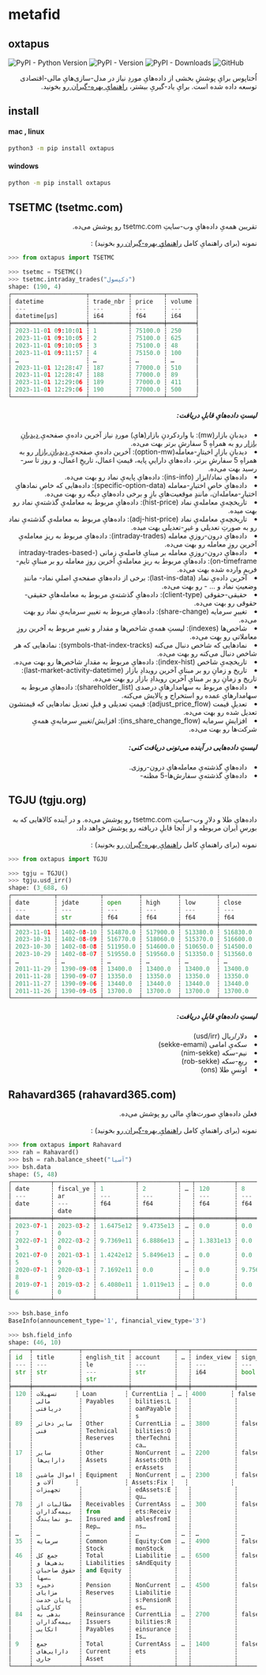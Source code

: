 # metafid
## oxtapus

![PyPI - Python Version](https://img.shields.io/pypi/pyversions/oxtapus)
![PyPI - Version](https://img.shields.io/pypi/v/oxtapus)
![PyPI - Downloads](https://img.shields.io/pypi/dm/oxtapus?logoColor=blue&color=blue)
![GitHub](https://img.shields.io/github/license/yghaderi/oxtapus)

<div dir="rtl">
اُختاپوس برایِ پوششِ بخشی از داده‌هایِ موردِ نیاز در مدل-سازی‌هایِ مالی-اقتصادی توسعه داده شده است.
برایِ یاد-گیریِ بیشتر،
<a href="https://yghaderi.github.io/oxtapus/">
راهنمایِ بهره-گیران
</a>
رو بخونید.
</div>


## install
#### mac , linux
```bash
python3 -m pip install oxtapus
```
#### windows
```bash
python -m pip install oxtapus
```


## TSETMC (tsetmc.com)

<div dir="rtl">
تقریبن همه‌یِ داده‌هایِ وب-سایتِ tsetmc.com رو پوشش می‌ده.
<br>
<br>
نمونه
(برای راهنمایِ کامل
<a href="https://yghaderi.github.io/oxtapus/">
راهنمایِ بهره-گیران
</a>
رو بخونید)
:
</div>

```python
>>> from oxtapus import TSETMC

>>> tsetmc = TSETMC()
>>> tsetmc.intraday_trades("دکپسول")
shape: (190, 4)
┌─────────────────────┬───────────┬─────────┬────────┐
│ datetime            ┆ trade_nbr ┆ price   ┆ volume │
│ ---                 ┆ ---       ┆ ---     ┆ ---    │
│ datetime[μs]        ┆ i64       ┆ f64     ┆ i64    │
╞═════════════════════╪═══════════╪═════════╪════════╡
│ 2023-11-01 09:10:01 ┆ 1         ┆ 75100.0 ┆ 250    │
│ 2023-11-01 09:10:05 ┆ 2         ┆ 75100.0 ┆ 625    │
│ 2023-11-01 09:10:05 ┆ 3         ┆ 75100.0 ┆ 48     │
│ 2023-11-01 09:11:57 ┆ 4         ┆ 75150.0 ┆ 100    │
│ …                   ┆ …         ┆ …       ┆ …      │
│ 2023-11-01 12:28:47 ┆ 187       ┆ 77000.0 ┆ 510    │
│ 2023-11-01 12:28:47 ┆ 188       ┆ 77000.0 ┆ 89     │
│ 2023-11-01 12:29:06 ┆ 189       ┆ 77000.0 ┆ 411    │
│ 2023-11-01 12:29:06 ┆ 190       ┆ 77000.0 ┆ 500    │
└─────────────────────┴───────────┴─────────┴────────┘
```

<h5 dir="rtl">
لیستِ داده‌هایِ قابلِ دریافت:
</h5>
<div dir="rtl">
<li>
دیدبانِ بازار(mw): با واردکردنِ بازار(هایِ) موردِ نیاز آخرین داده‌یِ صفحه‌یِ
<a href="http://main.tsetmc.com/MarketWatch">ِدیدبانِ بازار</a>
رو به همراهِ 5 سفارشِ برتر بهت می‌ده.
</li>

<li>
دیدبانِ بازارِ اخیتارِ-معامله(option-mw): آخرین داده‌یِ صفحه‌یِ
<a href="http://main.tsetmc.com/MarketWatch">ِدیدبانِ بازار</a>
رو به همراهِ 5 سفارشِ برتر، داده‌هایِ داراییِ پایه، قیمتِ اعمال، تاریخِ اعمال، و روز تا سر-رسید بهت می‌ده.
</li>

<li>
داده‌هایِ نماد/ابزار (ins-info): داده‌هایِ پایه‌یِ نماد رو بهت می‌ده.
</li>

<li>
داده‌هایِ خاصِ اختیارِ-معامله (specific-option-data): داده‌هایی که خاصِ نماد‌هایِ اختیارِ-معامله‌ان، مانندِِ موقعیت‌هایِ بازِ و برخی داده‌هایِ دیگه رو بهت می‌ده.
</li>

<li>
تاریخچه‌یِ معامله‌یِ نماد (hist-price): داده‌هایِ مربوط به معامله‌یِ گذشته‌یِ نماد رو بهت میده.
</li>

<li>
تاریخچه‌یِ معامله‌یِ نماد (adj-hist-price): داده‌هایِ مربوط به معامله‌یِ گذشته‌یِ نماد رو به صورتِ تعدیلی و غیرِ-تعدیلی بهت میده.
</li>

<li>
داده‌هایِ درون-روزیِ معامله (intraday-trades): داده‌هایِ مربوط به ریزِ معامله‌یِ آخرین روزِ معامله رو بهت می‌ده.
</li>

<li>
داده‌هایِ درون-روزیِ معامله بر مبنایِ فاصله‌یِ زمانی (intraday-trades-based-on-timeframe): داده‌هایِ مربوط به ریزِ معامله‌یِ آخرین روزِ معامله رو بر مبنایِ تایم-فریمِ وارده شده بهت می‌ده.
</li>

<li>
آخرین داده‌یِ نماد (last-ins-data): برخی از داده‌هایِ صفحه‌یِ اصلیِ نماد- مانندِ وضعیتِ نماد و ... - رو بهت می‌ده.
</li>

<li>
حقیقی-حقوقی (client-type): داده‌هایِ گذشته‌یِ مربوط به معامله‌هایِ حقیقی-حقوقی رو بهت می‌ده.
</li>

<li>
تغییرِ سرمایه (share-change): داده‌هایِ مربوط به تغییرِ سرمایه‌یِ نماد رو بهت می‌ده.
</li>

<li>
شاخص‌ها (indexes): لیستِ همه‌یِ شاخص‌ها و مقدار و تغییرِ مربوط به آخرین روزِ معاملاتی رو بهت می‌ده.
</li>

<li>
نماد‌هایی که شاخص دنبال‌ می‌کنه (symbols-that-index-tracks): نمادهایی که هر شاخص دنبال می‌کنه رو بهت می‌ده.
</li>

<li>
تاریخچه‌یِ شاخص (index-hist): داده‌هایِ مربوط به مقدارِ شاخص‌ها رو بهت می‌ده.
</li>

<li>
تاریخ و زمانِ رو بر مبنایِ آخرین رویدادِ بازار (last-market-activity-datetime): تاریخ و زمانِ رو بر مبنایِ آخرین رویدادِ بازار رو بهت می‌ده.
</li>
<li>
داده‌هایِ مربوط به سهامدارهایِ درصدی (shareholder_list): داده‌هایِ مربوط به سهامدارهایِ عمده رو استخراج و پالایش می‌کنه.
</li>
<li>
تعدیلِ قیمت (adjust_price_flow): قیمتِ تعدیلی و قبلِ تعدیل نمادهایی که قیمتشون تعدیل شده رو بهت می‌ده.
</li>
<li>
افزایشِ سرمایه (ins_share_change_flow):  افزایش/تغییرِ سرمایه‌یِ همه‌یِ شرکت‌ها رو بهت می‌ده.
</li>
</div>

<h5 dir="rtl">
لیستِ داده‌هایی در آینده می‌تونی دریافت کنی:
</h5>
<div dir="rtl">
<li>
داده‌هایِ گذشته‌یِ معامله‌هایِ درون-روزی.
</li>

<li>
داده‌هایِ گذشته‌یِ سفارش‌ها-5 مظنه-
</li>

</div>

## TGJU (tgju.org)
<div dir="rtl">
داده‌هایِ طلا و دلارِ وب-سایتِ tsetmc.com رو پوشش می‌ده. و در آینده کالاهایی که به بورسِ ایران مربوطه و از آنجا قابلِ دریافته رو پوشش خواهد داد.
<br>
<br>
نمونه (برای راهنمایِ کامل
<a href="https://yghaderi.github.io/oxtapus/">
راهنمایِ بهره-گیران
</a>
رو بخونید)
:
</div>

```python
>>> from oxtapus import TGJU

>>> tgju = TGJU()
>>> tgju.usd_irr()
shape: (3_688, 6)
┌────────────┬────────────┬──────────┬──────────┬──────────┬──────────┐
│ date       ┆ jdate      ┆ open     ┆ high     ┆ low      ┆ close    │
│ ---        ┆ ---        ┆ ---      ┆ ---      ┆ ---      ┆ ---      │
│ date       ┆ str        ┆ f64      ┆ f64      ┆ f64      ┆ f64      │
╞════════════╪════════════╪══════════╪══════════╪══════════╪══════════╡
│ 2023-11-01 ┆ 1402-08-10 ┆ 514870.0 ┆ 517900.0 ┆ 513380.0 ┆ 516830.0 │
│ 2023-10-31 ┆ 1402-08-09 ┆ 516770.0 ┆ 518060.0 ┆ 515370.0 ┆ 516600.0 │
│ 2023-10-30 ┆ 1402-08-08 ┆ 511950.0 ┆ 514600.0 ┆ 510650.0 ┆ 514500.0 │
│ 2023-10-29 ┆ 1402-08-07 ┆ 519550.0 ┆ 519560.0 ┆ 513350.0 ┆ 513560.0 │
│ …          ┆ …          ┆ …        ┆ …        ┆ …        ┆ …        │
│ 2011-11-29 ┆ 1390-09-08 ┆ 13400.0  ┆ 13400.0  ┆ 13400.0  ┆ 13400.0  │
│ 2011-11-28 ┆ 1390-09-07 ┆ 13350.0  ┆ 13350.0  ┆ 13350.0  ┆ 13350.0  │
│ 2011-11-27 ┆ 1390-09-06 ┆ 13440.0  ┆ 13440.0  ┆ 13440.0  ┆ 13440.0  │
│ 2011-11-26 ┆ 1390-09-05 ┆ 13700.0  ┆ 13700.0  ┆ 13700.0  ┆ 13700.0  │
└────────────┴────────────┴──────────┴──────────┴──────────┴──────────┘
```


<h5 dir="rtl">
لیستِ داده‌هایِ قابلِ دریافت:
</h5>
<div dir="rtl">
<li>
دلار/ریال (usd/irr)
</li>

<li>
سکه‌یِ امامی (sekke-emami)
</li>

<li>
نیم-سکه (nim-sekke)
</li>

<li>
ربعِ-سکه (rob-sekke)
</li>

<li>
اونسِ طلا (ons)
</li>

</div>

## Rahavard365 (rahavard365.com)
<div dir="rtl">
فعلن داده‌هایِ صورت‌هایِ مالی رو پوشش می‌ده.
<br>
<br>
نمونه (برای راهنمایِ کامل
<a href="https://yghaderi.github.io/oxtapus/">
راهنمایِ بهره-گیران
</a>
رو بخونید)
:
</div>

```python
>>> from oxtapus import Rahavard
>>> rah = Rahavard()
>>> bsh = rah.balance_sheet("آسیا")
>>> bsh.data
shape: (5, 48)
┌───────────┬───────────┬───────────┬───────────┬───┬───────────┬───────────┬───────────┬──────────┐
│ date      ┆ fiscal_ye ┆ 1         ┆ 2         ┆ … ┆ 120       ┆ 8         ┆ 10        ┆ 25       │
│ ---       ┆ ar        ┆ ---       ┆ ---       ┆   ┆ ---       ┆ ---       ┆ ---       ┆ ---      │
│ date      ┆ ---       ┆ f64       ┆ f64       ┆   ┆ f64       ┆ f64       ┆ f64       ┆ f64      │
│           ┆ date      ┆           ┆           ┆   ┆           ┆           ┆           ┆          │
╞═══════════╪═══════════╪═══════════╪═══════════╪═══╪═══════════╪═══════════╪═══════════╪══════════╡
│ 2023-07-1 ┆ 2023-03-2 ┆ 1.6475e12 ┆ 9.4735e13 ┆ … ┆ 0.0       ┆ 0.0       ┆ 0.0       ┆ 0.0      │
│ 7         ┆ 0         ┆           ┆           ┆   ┆           ┆           ┆           ┆          │
│ 2022-07-1 ┆ 2022-03-2 ┆ 9.7369e11 ┆ 6.8886e13 ┆ … ┆ 1.3831e13 ┆ 0.0       ┆ 0.0       ┆ 0.0      │
│ 3         ┆ 0         ┆           ┆           ┆   ┆           ┆           ┆           ┆          │
│ 2021-07-0 ┆ 2021-03-1 ┆ 1.4242e12 ┆ 5.8496e13 ┆ … ┆ 0.0       ┆ 0.0       ┆ 0.0       ┆ 0.0      │
│ 5         ┆ 9         ┆           ┆           ┆   ┆           ┆           ┆           ┆          │
│ 2020-07-1 ┆ 2020-03-1 ┆ 7.1692e11 ┆ 0.0       ┆ … ┆ 0.0       ┆ 9.7560e11 ┆ 3.2546e13 ┆ 0.0      │
│ 8         ┆ 9         ┆           ┆           ┆   ┆           ┆           ┆           ┆          │
│ 2019-07-1 ┆ 2019-03-2 ┆ 6.4080e11 ┆ 1.0119e13 ┆ … ┆ 0.0       ┆ 0.0       ┆ 9.8519e12 ┆ 1.5801e1 │
│ 6         ┆ 0         ┆           ┆           ┆   ┆           ┆           ┆           ┆ 2        │
└───────────┴───────────┴───────────┴───────────┴───┴───────────┴───────────┴───────────┴──────────┘

>>> bsh.base_info
BaseInfo(announcement_type='1', financial_view_type='3')

>>> bsh.field_info
shape: (46, 10)
┌─────┬─────────────┬─────────────┬────────────┬───┬────────────┬──────────┬──────────┬────────────┐
│ id  ┆ title       ┆ english_tit ┆ account    ┆ … ┆ index_view ┆ sign_neg ┆ sign_pos ┆ neg_nature │
│ --- ┆ ---         ┆ le          ┆ ---        ┆   ┆ ---        ┆ ---      ┆ ---      ┆ ---        │
│ str ┆ str         ┆ ---         ┆ str        ┆   ┆ i64        ┆ bool     ┆ bool     ┆ bool       │
│     ┆             ┆ str         ┆            ┆   ┆            ┆          ┆          ┆            │
╞═════╪═════════════╪═════════════╪════════════╪═══╪════════════╪══════════╪══════════╪════════════╡
│ 120 ┆ تسهیلات     ┆ Loan        ┆ CurrentLia ┆ … ┆ 4000       ┆ false    ┆ false    ┆ false      │
│     ┆ مالی        ┆ Payables    ┆ bilities:L ┆   ┆            ┆          ┆          ┆            │
│     ┆ دریافتی     ┆             ┆ oanPayable ┆   ┆            ┆          ┆          ┆            │
│     ┆             ┆             ┆ s          ┆   ┆            ┆          ┆          ┆            │
│ 89  ┆ سایر ذخائر  ┆ Other       ┆ CurrentLia ┆ … ┆ 3800       ┆ false    ┆ false    ┆ false      │
│     ┆ فنی         ┆ Technical   ┆ bilities:O ┆   ┆            ┆          ┆          ┆            │
│     ┆             ┆ Reserves    ┆ therTechni ┆   ┆            ┆          ┆          ┆            │
│     ┆             ┆             ┆ ca…        ┆   ┆            ┆          ┆          ┆            │
│ 17  ┆ سایر        ┆ Other       ┆ NonCurrent ┆ … ┆ 2200       ┆ false    ┆ false    ┆ false      │
│     ┆ دارایی‌ها    ┆ Assets      ┆ Assets:Oth ┆   ┆            ┆          ┆          ┆            │
│     ┆             ┆             ┆ erAssets   ┆   ┆            ┆          ┆          ┆            │
│ 18  ┆ اموال ماشین ┆ Equipment   ┆ NonCurrent ┆ … ┆ 2300       ┆ false    ┆ false    ┆ false      │
│     ┆ آلات و      ┆             ┆ Assets:Fix ┆   ┆            ┆          ┆          ┆            │
│     ┆ تجهیزات     ┆             ┆ edAssets:E ┆   ┆            ┆          ┆          ┆            │
│     ┆             ┆             ┆ qu…        ┆   ┆            ┆          ┆          ┆            │
│ 78  ┆ مطالبات از  ┆ Receivables ┆ CurrentAss ┆ … ┆ 300        ┆ false    ┆ false    ┆ false      │
│     ┆ بیمه‌گذاران  ┆ from        ┆ ets:Receiv ┆   ┆            ┆          ┆          ┆            │
│     ┆ و نمایندگ…  ┆ Insured and ┆ ablesfromI ┆   ┆            ┆          ┆          ┆            │
│     ┆             ┆ Rep…        ┆ ns…        ┆   ┆            ┆          ┆          ┆            │
│ …   ┆ …           ┆ …           ┆ …          ┆ … ┆ …          ┆ …        ┆ …        ┆ …          │
│ 35  ┆ سرمایه      ┆ Common      ┆ Equity:Com ┆ … ┆ 4900       ┆ false    ┆ false    ┆ false      │
│     ┆             ┆ Stock       ┆ monStock   ┆   ┆            ┆          ┆          ┆            │
│ 46  ┆ جمع کل      ┆ Total       ┆ Liabilitie ┆ … ┆ 6500       ┆ false    ┆ false    ┆ false      │
│     ┆ بدهی‌ها و    ┆ Liabilities ┆ sAndEquity ┆   ┆            ┆          ┆          ┆            │
│     ┆ حقوق صاحبان ┆ and Equity  ┆            ┆   ┆            ┆          ┆          ┆            │
│     ┆ سها…        ┆             ┆            ┆   ┆            ┆          ┆          ┆            │
│ 33  ┆ ذخیره       ┆ Pension     ┆ NonCurrent ┆ … ┆ 4500       ┆ false    ┆ false    ┆ false      │
│     ┆ مزایای      ┆ Reserves    ┆ Liabilitie ┆   ┆            ┆          ┆          ┆            │
│     ┆ پایان خدمت  ┆             ┆ s:PensionR ┆   ┆            ┆          ┆          ┆            │
│     ┆ کارکنان     ┆             ┆ es…        ┆   ┆            ┆          ┆          ┆            │
│ 84  ┆ بدهی به     ┆ Reinsurance ┆ CurrentLia ┆ … ┆ 2700       ┆ false    ┆ false    ┆ false      │
│     ┆ بیمه‌گذاران  ┆ Issuers     ┆ bilities:R ┆   ┆            ┆          ┆          ┆            │
│     ┆ اتکایی      ┆ Payables    ┆ einsurance ┆   ┆            ┆          ┆          ┆            │
│     ┆             ┆             ┆ Is…        ┆   ┆            ┆          ┆          ┆            │
│ 9   ┆ جمع         ┆ Total       ┆ CurrentAss ┆ … ┆ 1400       ┆ false    ┆ false    ┆ false      │
│     ┆ دارایی‌های   ┆ Current     ┆ ets        ┆   ┆            ┆          ┆          ┆            │
│     ┆ جاری        ┆ Asset       ┆            ┆   ┆            ┆          ┆          ┆            │
└─────┴─────────────┴─────────────┴────────────┴───┴────────────┴──────────┴──────────┴────────────┘
```

<div class="daramet-embed-donate" id="1341"><script src="https://daramet.com/embed/script.js"></script></div>
